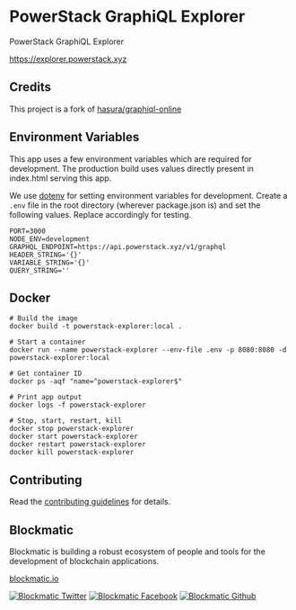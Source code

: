 # PowerStack GraphiQL Explorer

PowerStack GraphiQL Explorer

https://explorer.powerstack.xyz

## Credits

This project is a fork of [hasura/graphiql-online](https://github.com/hasura/graphiql-online)

## Environment Variables

This app uses a few environment variables which are required for development. The production build uses values directly present in index.html serving this app.

We use [dotenv](https://github.com/motdotla/dotenv) for setting environment variables for development. Create a `.env` file in the root directory (wherever package.json is) and set the following values. Replace accordingly for testing.

```
PORT=3000
NODE_ENV=development
GRAPHQL_ENDPOINT=https://api.powerstack.xyz/v1/graphql
HEADER_STRING='{}'
VARIABLE_STRING='{}'
QUERY_STRING=''
```
## Docker

```
# Build the image
docker build -t powerstack-explorer:local .

# Start a container
docker run --name powerstack-explorer --env-file .env -p 8080:8080 -d powerstack-explorer:local

# Get container ID
docker ps -aqf "name=^powerstack-explorer$"

# Print app output
docker logs -f powerstack-explorer

# Stop, start, restart, kill
docker stop powerstack-explorer
docker start powerstack-explorer
docker restart powerstack-explorer
docker kill powerstack-explorer
```
## Contributing

Read the [contributing guidelines](https://developers.blockmatic.io) for details.

## Blockmatic

Blockmatic is building a robust ecosystem of people and tools for the development of blockchain applications.

[blockmatic.io](https://blockmatic.io)

<!-- Please don't remove this: Grab your social icons from https://github.com/carlsednaoui/gitsocial -->

<!-- display the social media buttons in your README -->

[![Blockmatic Twitter][1.1]][1]
[![Blockmatic Facebook][2.1]][2]
[![Blockmatic Github][3.1]][3]

<!-- links to social media icons -->
<!-- no need to change these -->

<!-- icons with padding -->

[1.1]: http://i.imgur.com/tXSoThF.png 'twitter icon with padding'
[2.1]: http://i.imgur.com/P3YfQoD.png 'facebook icon with padding'
[3.1]: http://i.imgur.com/0o48UoR.png 'github icon with padding'

<!-- icons without padding -->

[1.2]: http://i.imgur.com/wWzX9uB.png 'twitter icon without padding'
[2.2]: http://i.imgur.com/fep1WsG.png 'facebook icon without padding'
[3.2]: http://i.imgur.com/9I6NRUm.png 'github icon without padding'

<!-- links to your social media accounts -->
<!-- update these accordingly -->

[1]: http://www.twitter.com/blockmatic_io
[2]: http://fb.me/blockmatic.io
[3]: http://www.github.com/blockmatic

<!-- Please don't remove this: Grab your social icons from https://github.com/carlsednaoui/gitsocial -->
